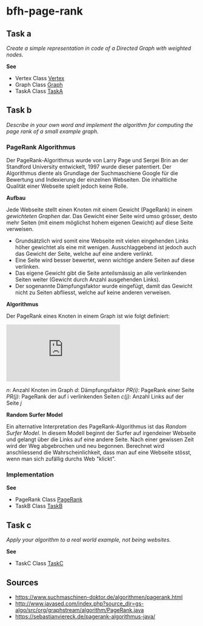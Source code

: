# bfh-page-rank

## Task a

*Create a simple representation in code of a Directed Graph with weighted nodes.*

**See**
* Vertex Class [Vertex](page-rank-fuhrj2/src/main/java/Vertex.java)
* Graph Class [Graph](page-rank-fuhrj2/src/main/java/Graph.java)
* TaskA Class [TaskA](page-rank-fuhrj2/src/main/java/TaskA.java)

## Task b

*Describe in your own word and implement the algorithm for computing the page rank of a small example graph.*

### PageRank Algorithmus
Der PageRank-Algorithmus wurde von Larry Page und Sergei Brin an der Standford University entwickelt, 1997 wurde dieser patentiert. Der Algorithmus diente als Grundlage der Suchmaschiene Google für die Bewertung und Indexierung der einzelnen Webseiten. Die inhaltliche Qualität einer Webseite spielt jedoch keine Rolle.

**Aufbau**

Jede Webseite stellt einen Knoten mit einem Gewicht (PageRank) in einem *gewichteten Graphen* dar. Das Gewicht einer Seite wird umso grösser, desto mehr Seiten (mit einem möglichst hohem eigenen Gewicht) auf diese Seite verweisen. 
* Grundsätzlich wird somit eine Webseite mit vielen eingehenden Links höher gewichtet als eine mit wenigen. Ausschlaggebend ist jedoch auch das Gewicht der Seite, welche auf eine andere verlinkt. 
* Eine Seite wird besser bewertet, wenn wichtige andere Seiten auf diese verlinken.
* Das eigene Gewicht gibt die Seite anteilsmässig an alle verlinkenden Seiten weiter (Gewicht durch Anzahl ausgehenden Links).
* Der sogenannte Dämpfungsfaktor wurde eingefügt, damit das Gewicht nicht zu Seiten abfliesst, welche auf keine anderen verweisen.

**Algorithmus**

Der PageRank eines Knoten in einem Graph ist wie folgt definiert:

![algo](https://latex.codecogs.com/gif.latex?PR_i&space;=&space;%5Cfrac&space;%7B1-d%7D&space;%7Bn%7D&space;&plus;&space;d&space;%5C,&space;%5Csum_%7Bj&space;=&space;1%7D%5En&space;%5Cfrac&space;%7BPR_j%7D&space;%7Bc_j%7D)

*n*: Anzahl Knoten im Graph
*d*: Dämpfungsfaktor
*PR(i)*: PageRank einer Seite
*PR(j)*: PageRank der auf i verlinkenden Seiten
*c(j)*: Anzahl Links auf der Seite *j*

**Random Surfer Model**

Ein alternative Interpretation des PageRank-Algorithmus ist das *Random Surfer Model*. In diesem Modell beginnt der Surfer auf irgendeiner Webseite und gelangt über die Links auf eine andere Seite. Nach einer gewissen Zeit wird der Weg abgebrochen und neu begonnen. 
Berechnet wird anschliessend die Wahrscheinlichkeit, dass man auf eine Webseite stösst, wenn man sich zufällig durchs Web "klickt".

### Implementation

**See**
* PageRank Class [PageRank](page-rank-fuhrj2/src/main/java/PageRank.java)
* TaskB Class [TaskB](page-rank-fuhrj2/src/main/java/TaskB.java)

## Task c

*Apply your algorithm to a real world example, not being websites.*

**See**
* TaskC Class [TaskC](page-rank-fuhrj2/src/main/java/TaskC.java)

## Sources
- https://www.suchmaschinen-doktor.de/algorithmen/pagerank.html
- http://www.javased.com/index.php?source_dir=gs-algo/src/org/graphstream/algorithm/PageRank.java
- https://sebastianviereck.de/pagerank-algorithmus-java/